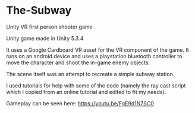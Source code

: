 # The-Subway
Unity VR first person shooter game

Unity game made in Unity 5.3.4

It uses a Google Cardboard VR asset for the VR component of the game. It runs on an android device and uses a playstation bluetooth
controller to move the character and shoot the in-game enemy objects.

The scene itself was an attempt to recreate a simple subway station.

I used tutorials for help with some of the code (namely the ray cast script which I copied from an online tutorial and edited to fit my needs).

Gameplay can be seen here: https://youtu.be/FgE9d1N7SC0
